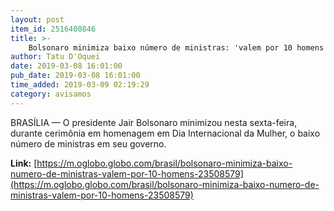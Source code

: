 ```yaml
---
layout: post
item_id: 2516400846
title: >-
    Bolsonaro minimiza baixo número de ministras: 'valem por 10 homens'
author: Tatu D'Oquei
date: 2019-03-08 16:01:00
pub_date: 2019-03-08 16:01:00
time_added: 2019-03-09 02:19:29
category: avisamos
---
```


BRASÍLIA — O presidente Jair Bolsonaro minimizou nesta sexta-feira, durante cerimônia em homenagem em Dia Internacional da Mulher, o baixo número de ministras em seu governo.

**Link:** [https://m.oglobo.globo.com/brasil/bolsonaro-minimiza-baixo-numero-de-ministras-valem-por-10-homens-23508579](https://m.oglobo.globo.com/brasil/bolsonaro-minimiza-baixo-numero-de-ministras-valem-por-10-homens-23508579)

